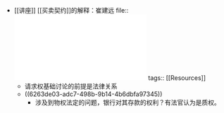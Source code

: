- [[讲座]] [[买卖契约]]的解释：崔建远
  file:: ![华政讲座的素材.pdf](../assets/华政讲座的素材_1650711749846_0.pdf)
  tags:: [[Resources]]
	- 请求权基础讨论的前提是法律关系
	- ((6263de03-adc7-498b-9b14-4b6dbfa97345))
		- 涉及到物权法定的问题，银行对其存款的权利？有法官认为是质权。
